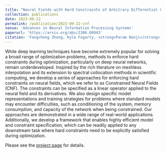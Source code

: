 ```yaml
---
title: "Neural Fields with Hard Constraints of Arbitrary Differential Order"
collection: publications
date: 2023-09-22
permalink: /publication/2023-09-22-cnf
venue: 'Advances in Neural Information Processing Systems'
paperurl: 'https://arxiv.org/abs/2306.08943'
citation: 'Fangcheng Zhong, Kyle Fogarty, <strong>Param Hanji</strong>, Tianhao Wu, Alejandro Sztrajman, Andrew Spielberg, Andrea Tagliasacchi, Petra Bosilj and Cengiz Öztireli. &quot;Neural Fields with Hard Constraints of Arbitrary Differential Order.&quot; In <i>Advances in Neural Information Processing Systems</i>. 2023.'
---
```


While deep learning techniques have become extremely popular for solving a broad range of optimization problems, methods to enforce hard constraints during optimization, particularly on deep neural networks, remain underdeveloped. Inspired by the rich literature on meshless interpolation and its extension to spectral collocation methods in scientific computing, we develop a series of approaches for enforcing hard constraints on neural fields, which we refer to as Constrained Neural Fields (CNF). The constraints can be specified as a linear operator applied to the neural field and its derivatives. We also design specific model representations and training strategies for problems where standard models may encounter difficulties, such as conditioning of the system, memory consumption, and capacity of the network when being constrained. Our approaches are demonstrated in a wide range of real-world applications. Additionally, we develop a framework that enables highly efficient model and constraint specification, which can be readily applied to any downstream task where hard constraints need to be explicitly satisfied during optimization.

Please see the [project page](https://cnf2023.netlify.app/) for details.

